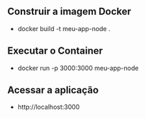 ## Construir a imagem Docker

* docker build -t meu-app-node .


## Executar o Container

* docker run -p 3000:3000 meu-app-node


## Acessar a aplicação

* http://localhost:3000